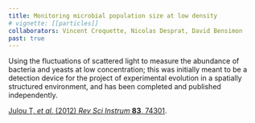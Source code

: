 ```yaml
---
title: Monitoring microbial population size at low density
# vignette: [[particles]]
collaborators: Vincent Croquette, Nicolas Desprat, David Bensimon
past: true
---
```

  
Using the fluctuations of scattered light to measure the abundance of bacteria and yeasts at low concentration; this was initially meant to be a detection device for the project of experimental evolution in a spatially structured environment, and has been completed and published independently.

[Julou T, *et al.* (2012) *Rev Sci Instrum* **83**, 74301](http://dx.doi.org/10.1063/1.4729796).
